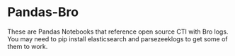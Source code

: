 # Pandas-Bro
These are Pandas Notebooks that reference open source CTI with Bro logs.  You may need to pip install elasticsearch and parsezeeklogs to get some of them to work.  
